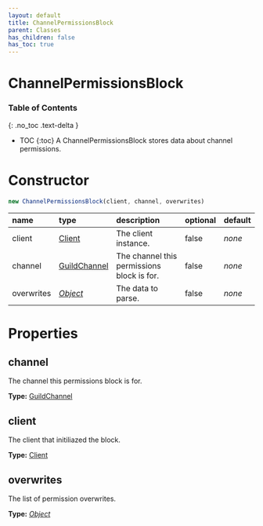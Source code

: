 ```yaml
---
layout: default
title: ChannelPermissionsBlock
parent: Classes
has_children: false
has_toc: true
---
```


# ChannelPermissionsBlock
### Table of Contents
{: .no_toc .text-delta }

- TOC
{:toc}
A ChannelPermissionsBlock stores data about channel
permissions.
# Constructor
```js
new ChannelPermissionsBlock(client, channel, overwrites)
```

| name | type | description | optional | default |
|:-----|:-----|:------------|:---------|:--------|
| client | [Client](/classes/Client) | The client instance. | false | *none* |
| channel | [GuildChannel](/classes/GuildChannel) | The channel this permissions block is for. | false | *none* |
| overwrites | *[Object](https://developer.mozilla.org/en-US/docs/Web/JavaScript/Reference/Global_Objects/Object)* | The data to parse.  | false | *none* |

# Properties
## channel
The channel this permissions block is for.

**Type:** [GuildChannel](/classes/GuildChannel)

## client
The client that initiliazed the block.

**Type:** [Client](/classes/Client)

## overwrites
The list of permission overwrites.

**Type:** *[Object](https://developer.mozilla.org/en-US/docs/Web/JavaScript/Reference/Global_Objects/Object)*

